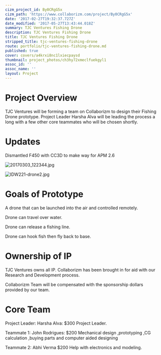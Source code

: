 ```yaml
---
cizm_project_id: By0CRgG5x
cizm_path: 'https://www.collaborizm.com/project/By0CRgG5x'
date: '2017-02-27T19:32:37.727Z'
date_modified: '2017-05-27T13:43:44.018Z'
summary: TJC Ventures Fishing Drone
description: TJC Ventures Fishing Drone
title: TJC Ventures Fishing Drone
stripped_title: tjc-ventures-fishing-drone
route: portfolio/tjc-ventures-fishing-drone.md
published: true
cover: covers/a4krxi8nc1lxiecpaysd
thumbnail: project_photos/ch3hy72xmeclfuekgyl1
assoc_id: ''
assoc_name: ''
layout: Project
---
```

# Project Overview

TJC Ventures will be forming a team on Collaborizm to design their Fishing Drone prototype. Project Leader Harsha Alva will be leading the process a long with a few other core teammates who will be chosen shortly.

# Updates

Dismantled F450 with CC3D to make way for APM 2.6

![20170303_122344.jpg](czm://pvirkizqlfewjiuvb7gx)

![IDW221-drone2.jpg](czm://itsbiorb4bepdyvgeiwb)

# Goals of Prototype

A drone that can be launched into the air and controlled remotely. 

Drone can travel over water. 

Drone can release a fishing line. 

Drone can hook fish then fly back to base.

# Ownership of IP

TJC Ventures owns all IP. Collaborizm has been brought in for aid with our Research and Development process. 

Collaborizm Team will be compensated with the sponsorship dollars provided by our team. 

# Core Team

Project Leader: Harsha Alva: $300
Project Leader.

Teammate 1: John Rodrigues: $200
Mechanical design ,prototyping ,CG calculation ,buying parts and computer aided designing

Teammate 2:  Abhi Verma  $200
Help with electronics and modeling.
